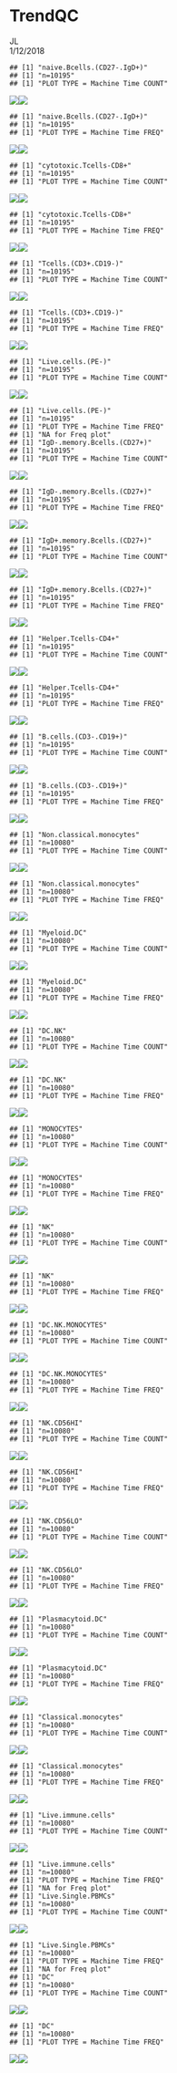 # TrendQC
JL  
1/12/2018  






```
## [1] "naive.Bcells.(CD27-.IgD+)"
## [1] "n=10195"
## [1] "PLOT TYPE = Machine Time COUNT"
```

![](TrendQC_POP_MACHINE_files/figure-html/unnamed-chunk-2-1.png)<!-- -->![](TrendQC_POP_MACHINE_files/figure-html/unnamed-chunk-2-2.png)<!-- -->

```
## [1] "naive.Bcells.(CD27-.IgD+)"
## [1] "n=10195"
## [1] "PLOT TYPE = Machine Time FREQ"
```

![](TrendQC_POP_MACHINE_files/figure-html/unnamed-chunk-2-3.png)<!-- -->![](TrendQC_POP_MACHINE_files/figure-html/unnamed-chunk-2-4.png)<!-- -->

```
## [1] "cytotoxic.Tcells-CD8+"
## [1] "n=10195"
## [1] "PLOT TYPE = Machine Time COUNT"
```

![](TrendQC_POP_MACHINE_files/figure-html/unnamed-chunk-2-5.png)<!-- -->![](TrendQC_POP_MACHINE_files/figure-html/unnamed-chunk-2-6.png)<!-- -->

```
## [1] "cytotoxic.Tcells-CD8+"
## [1] "n=10195"
## [1] "PLOT TYPE = Machine Time FREQ"
```

![](TrendQC_POP_MACHINE_files/figure-html/unnamed-chunk-2-7.png)<!-- -->![](TrendQC_POP_MACHINE_files/figure-html/unnamed-chunk-2-8.png)<!-- -->

```
## [1] "Tcells.(CD3+.CD19-)"
## [1] "n=10195"
## [1] "PLOT TYPE = Machine Time COUNT"
```

![](TrendQC_POP_MACHINE_files/figure-html/unnamed-chunk-2-9.png)<!-- -->![](TrendQC_POP_MACHINE_files/figure-html/unnamed-chunk-2-10.png)<!-- -->

```
## [1] "Tcells.(CD3+.CD19-)"
## [1] "n=10195"
## [1] "PLOT TYPE = Machine Time FREQ"
```

![](TrendQC_POP_MACHINE_files/figure-html/unnamed-chunk-2-11.png)<!-- -->![](TrendQC_POP_MACHINE_files/figure-html/unnamed-chunk-2-12.png)<!-- -->

```
## [1] "Live.cells.(PE-)"
## [1] "n=10195"
## [1] "PLOT TYPE = Machine Time COUNT"
```

![](TrendQC_POP_MACHINE_files/figure-html/unnamed-chunk-2-13.png)<!-- -->![](TrendQC_POP_MACHINE_files/figure-html/unnamed-chunk-2-14.png)<!-- -->

```
## [1] "Live.cells.(PE-)"
## [1] "n=10195"
## [1] "PLOT TYPE = Machine Time FREQ"
## [1] "NA for Freq plot"
## [1] "IgD-.memory.Bcells.(CD27+)"
## [1] "n=10195"
## [1] "PLOT TYPE = Machine Time COUNT"
```

![](TrendQC_POP_MACHINE_files/figure-html/unnamed-chunk-2-15.png)<!-- -->![](TrendQC_POP_MACHINE_files/figure-html/unnamed-chunk-2-16.png)<!-- -->

```
## [1] "IgD-.memory.Bcells.(CD27+)"
## [1] "n=10195"
## [1] "PLOT TYPE = Machine Time FREQ"
```

![](TrendQC_POP_MACHINE_files/figure-html/unnamed-chunk-2-17.png)<!-- -->![](TrendQC_POP_MACHINE_files/figure-html/unnamed-chunk-2-18.png)<!-- -->

```
## [1] "IgD+.memory.Bcells.(CD27+)"
## [1] "n=10195"
## [1] "PLOT TYPE = Machine Time COUNT"
```

![](TrendQC_POP_MACHINE_files/figure-html/unnamed-chunk-2-19.png)<!-- -->![](TrendQC_POP_MACHINE_files/figure-html/unnamed-chunk-2-20.png)<!-- -->

```
## [1] "IgD+.memory.Bcells.(CD27+)"
## [1] "n=10195"
## [1] "PLOT TYPE = Machine Time FREQ"
```

![](TrendQC_POP_MACHINE_files/figure-html/unnamed-chunk-2-21.png)<!-- -->![](TrendQC_POP_MACHINE_files/figure-html/unnamed-chunk-2-22.png)<!-- -->

```
## [1] "Helper.Tcells-CD4+"
## [1] "n=10195"
## [1] "PLOT TYPE = Machine Time COUNT"
```

![](TrendQC_POP_MACHINE_files/figure-html/unnamed-chunk-2-23.png)<!-- -->![](TrendQC_POP_MACHINE_files/figure-html/unnamed-chunk-2-24.png)<!-- -->

```
## [1] "Helper.Tcells-CD4+"
## [1] "n=10195"
## [1] "PLOT TYPE = Machine Time FREQ"
```

![](TrendQC_POP_MACHINE_files/figure-html/unnamed-chunk-2-25.png)<!-- -->![](TrendQC_POP_MACHINE_files/figure-html/unnamed-chunk-2-26.png)<!-- -->

```
## [1] "B.cells.(CD3-.CD19+)"
## [1] "n=10195"
## [1] "PLOT TYPE = Machine Time COUNT"
```

![](TrendQC_POP_MACHINE_files/figure-html/unnamed-chunk-2-27.png)<!-- -->![](TrendQC_POP_MACHINE_files/figure-html/unnamed-chunk-2-28.png)<!-- -->

```
## [1] "B.cells.(CD3-.CD19+)"
## [1] "n=10195"
## [1] "PLOT TYPE = Machine Time FREQ"
```

![](TrendQC_POP_MACHINE_files/figure-html/unnamed-chunk-2-29.png)<!-- -->![](TrendQC_POP_MACHINE_files/figure-html/unnamed-chunk-2-30.png)<!-- -->

```
## [1] "Non.classical.monocytes"
## [1] "n=10080"
## [1] "PLOT TYPE = Machine Time COUNT"
```

![](TrendQC_POP_MACHINE_files/figure-html/unnamed-chunk-2-31.png)<!-- -->![](TrendQC_POP_MACHINE_files/figure-html/unnamed-chunk-2-32.png)<!-- -->

```
## [1] "Non.classical.monocytes"
## [1] "n=10080"
## [1] "PLOT TYPE = Machine Time FREQ"
```

![](TrendQC_POP_MACHINE_files/figure-html/unnamed-chunk-2-33.png)<!-- -->![](TrendQC_POP_MACHINE_files/figure-html/unnamed-chunk-2-34.png)<!-- -->

```
## [1] "Myeloid.DC"
## [1] "n=10080"
## [1] "PLOT TYPE = Machine Time COUNT"
```

![](TrendQC_POP_MACHINE_files/figure-html/unnamed-chunk-2-35.png)<!-- -->![](TrendQC_POP_MACHINE_files/figure-html/unnamed-chunk-2-36.png)<!-- -->

```
## [1] "Myeloid.DC"
## [1] "n=10080"
## [1] "PLOT TYPE = Machine Time FREQ"
```

![](TrendQC_POP_MACHINE_files/figure-html/unnamed-chunk-2-37.png)<!-- -->![](TrendQC_POP_MACHINE_files/figure-html/unnamed-chunk-2-38.png)<!-- -->

```
## [1] "DC.NK"
## [1] "n=10080"
## [1] "PLOT TYPE = Machine Time COUNT"
```

![](TrendQC_POP_MACHINE_files/figure-html/unnamed-chunk-2-39.png)<!-- -->![](TrendQC_POP_MACHINE_files/figure-html/unnamed-chunk-2-40.png)<!-- -->

```
## [1] "DC.NK"
## [1] "n=10080"
## [1] "PLOT TYPE = Machine Time FREQ"
```

![](TrendQC_POP_MACHINE_files/figure-html/unnamed-chunk-2-41.png)<!-- -->![](TrendQC_POP_MACHINE_files/figure-html/unnamed-chunk-2-42.png)<!-- -->

```
## [1] "MONOCYTES"
## [1] "n=10080"
## [1] "PLOT TYPE = Machine Time COUNT"
```

![](TrendQC_POP_MACHINE_files/figure-html/unnamed-chunk-2-43.png)<!-- -->![](TrendQC_POP_MACHINE_files/figure-html/unnamed-chunk-2-44.png)<!-- -->

```
## [1] "MONOCYTES"
## [1] "n=10080"
## [1] "PLOT TYPE = Machine Time FREQ"
```

![](TrendQC_POP_MACHINE_files/figure-html/unnamed-chunk-2-45.png)<!-- -->![](TrendQC_POP_MACHINE_files/figure-html/unnamed-chunk-2-46.png)<!-- -->

```
## [1] "NK"
## [1] "n=10080"
## [1] "PLOT TYPE = Machine Time COUNT"
```

![](TrendQC_POP_MACHINE_files/figure-html/unnamed-chunk-2-47.png)<!-- -->![](TrendQC_POP_MACHINE_files/figure-html/unnamed-chunk-2-48.png)<!-- -->

```
## [1] "NK"
## [1] "n=10080"
## [1] "PLOT TYPE = Machine Time FREQ"
```

![](TrendQC_POP_MACHINE_files/figure-html/unnamed-chunk-2-49.png)<!-- -->![](TrendQC_POP_MACHINE_files/figure-html/unnamed-chunk-2-50.png)<!-- -->

```
## [1] "DC.NK.MONOCYTES"
## [1] "n=10080"
## [1] "PLOT TYPE = Machine Time COUNT"
```

![](TrendQC_POP_MACHINE_files/figure-html/unnamed-chunk-2-51.png)<!-- -->![](TrendQC_POP_MACHINE_files/figure-html/unnamed-chunk-2-52.png)<!-- -->

```
## [1] "DC.NK.MONOCYTES"
## [1] "n=10080"
## [1] "PLOT TYPE = Machine Time FREQ"
```

![](TrendQC_POP_MACHINE_files/figure-html/unnamed-chunk-2-53.png)<!-- -->![](TrendQC_POP_MACHINE_files/figure-html/unnamed-chunk-2-54.png)<!-- -->

```
## [1] "NK.CD56HI"
## [1] "n=10080"
## [1] "PLOT TYPE = Machine Time COUNT"
```

![](TrendQC_POP_MACHINE_files/figure-html/unnamed-chunk-2-55.png)<!-- -->![](TrendQC_POP_MACHINE_files/figure-html/unnamed-chunk-2-56.png)<!-- -->

```
## [1] "NK.CD56HI"
## [1] "n=10080"
## [1] "PLOT TYPE = Machine Time FREQ"
```

![](TrendQC_POP_MACHINE_files/figure-html/unnamed-chunk-2-57.png)<!-- -->![](TrendQC_POP_MACHINE_files/figure-html/unnamed-chunk-2-58.png)<!-- -->

```
## [1] "NK.CD56LO"
## [1] "n=10080"
## [1] "PLOT TYPE = Machine Time COUNT"
```

![](TrendQC_POP_MACHINE_files/figure-html/unnamed-chunk-2-59.png)<!-- -->![](TrendQC_POP_MACHINE_files/figure-html/unnamed-chunk-2-60.png)<!-- -->

```
## [1] "NK.CD56LO"
## [1] "n=10080"
## [1] "PLOT TYPE = Machine Time FREQ"
```

![](TrendQC_POP_MACHINE_files/figure-html/unnamed-chunk-2-61.png)<!-- -->![](TrendQC_POP_MACHINE_files/figure-html/unnamed-chunk-2-62.png)<!-- -->

```
## [1] "Plasmacytoid.DC"
## [1] "n=10080"
## [1] "PLOT TYPE = Machine Time COUNT"
```

![](TrendQC_POP_MACHINE_files/figure-html/unnamed-chunk-2-63.png)<!-- -->![](TrendQC_POP_MACHINE_files/figure-html/unnamed-chunk-2-64.png)<!-- -->

```
## [1] "Plasmacytoid.DC"
## [1] "n=10080"
## [1] "PLOT TYPE = Machine Time FREQ"
```

![](TrendQC_POP_MACHINE_files/figure-html/unnamed-chunk-2-65.png)<!-- -->![](TrendQC_POP_MACHINE_files/figure-html/unnamed-chunk-2-66.png)<!-- -->

```
## [1] "Classical.monocytes"
## [1] "n=10080"
## [1] "PLOT TYPE = Machine Time COUNT"
```

![](TrendQC_POP_MACHINE_files/figure-html/unnamed-chunk-2-67.png)<!-- -->![](TrendQC_POP_MACHINE_files/figure-html/unnamed-chunk-2-68.png)<!-- -->

```
## [1] "Classical.monocytes"
## [1] "n=10080"
## [1] "PLOT TYPE = Machine Time FREQ"
```

![](TrendQC_POP_MACHINE_files/figure-html/unnamed-chunk-2-69.png)<!-- -->![](TrendQC_POP_MACHINE_files/figure-html/unnamed-chunk-2-70.png)<!-- -->

```
## [1] "Live.immune.cells"
## [1] "n=10080"
## [1] "PLOT TYPE = Machine Time COUNT"
```

![](TrendQC_POP_MACHINE_files/figure-html/unnamed-chunk-2-71.png)<!-- -->![](TrendQC_POP_MACHINE_files/figure-html/unnamed-chunk-2-72.png)<!-- -->

```
## [1] "Live.immune.cells"
## [1] "n=10080"
## [1] "PLOT TYPE = Machine Time FREQ"
## [1] "NA for Freq plot"
## [1] "Live.Single.PBMCs"
## [1] "n=10080"
## [1] "PLOT TYPE = Machine Time COUNT"
```

![](TrendQC_POP_MACHINE_files/figure-html/unnamed-chunk-2-73.png)<!-- -->![](TrendQC_POP_MACHINE_files/figure-html/unnamed-chunk-2-74.png)<!-- -->

```
## [1] "Live.Single.PBMCs"
## [1] "n=10080"
## [1] "PLOT TYPE = Machine Time FREQ"
## [1] "NA for Freq plot"
## [1] "DC"
## [1] "n=10080"
## [1] "PLOT TYPE = Machine Time COUNT"
```

![](TrendQC_POP_MACHINE_files/figure-html/unnamed-chunk-2-75.png)<!-- -->![](TrendQC_POP_MACHINE_files/figure-html/unnamed-chunk-2-76.png)<!-- -->

```
## [1] "DC"
## [1] "n=10080"
## [1] "PLOT TYPE = Machine Time FREQ"
```

![](TrendQC_POP_MACHINE_files/figure-html/unnamed-chunk-2-77.png)<!-- -->![](TrendQC_POP_MACHINE_files/figure-html/unnamed-chunk-2-78.png)<!-- -->

